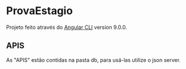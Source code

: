 # ProvaEstagio

Projeto feito através do [Angular CLI](https://github.com/angular/angular-cli) version 9.0.0.

## APIS

As "APIS" estão contidas na pasta db, para usá-las utilize o json server.
